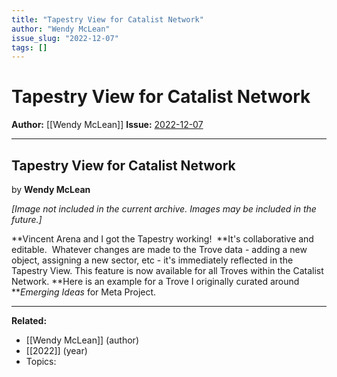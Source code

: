 ```yaml
---
title: "Tapestry View for Catalist Network"
author: "Wendy McLean"
issue_slug: "2022-12-07"
tags: []
---
```


# Tapestry View for Catalist Network

**Author:** [[Wendy McLean]]
**Issue:** [2022-12-07](https://plex.collectivesensecommons.org/2022-12-07/)

---

## Tapestry View for Catalist Network
by **Wendy McLean**

*[Image not included in the current archive. Images may be included in the future.]*

**Vincent Arena and I got the Tapestry working!  **It's collaborative and editable.  Whatever changes are made to the Trove data - adding a new object, assigning a new sector, etc - it's immediately reflected in the Tapestry View. This feature is now available for all Troves within the Catalist Network. **Here is an example for a Trove I originally curated around ***Emerging Ideas* for Meta Project.

---

**Related:**
- [[Wendy McLean]] (author)
- [[2022]] (year)
- Topics: 

